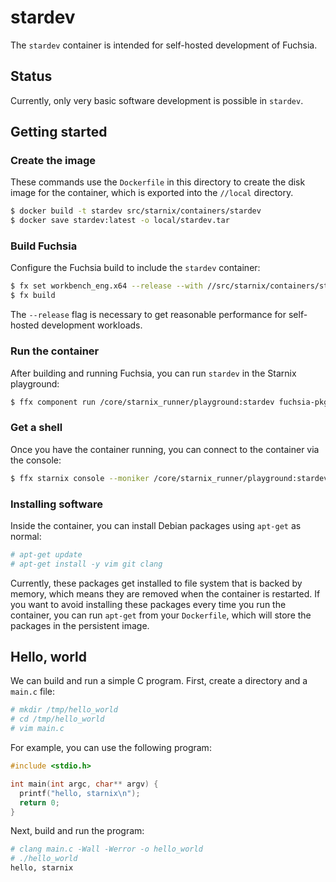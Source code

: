 # stardev

The `stardev` container is intended for self-hosted development of Fuchsia.

## Status

Currently, only very basic software development is possible in `stardev`.

## Getting started

### Create the image

These commands use the `Dockerfile` in this directory to create the disk image for the container,
which is exported into the `//local` directory.

```sh
$ docker build -t stardev src/starnix/containers/stardev
$ docker save stardev:latest -o local/stardev.tar
```

### Build Fuchsia

Configure the Fuchsia build to include the `stardev` container:

```sh
$ fx set workbench_eng.x64 --release --with //src/starnix/containers/stardev --args 'stardev_path = "//local/stardev.tar"'
$ fx build
```

The `--release` flag is necessary to get reasonable performance for self-hosted development workloads.

### Run the container

After building and running Fuchsia, you can run `stardev` in the Starnix playground:

```sh
$ ffx component run /core/starnix_runner/playground:stardev fuchsia-pkg://fuchsia.com/stardev#meta/container.cm
```

### Get a shell

Once you have the container running, you can connect to the container via the console:

```sh
$ ffx starnix console --moniker /core/starnix_runner/playground:stardev /bin/bash -l
```

### Installing software

Inside the container, you can install Debian packages using `apt-get` as normal:

```sh
# apt-get update
# apt-get install -y vim git clang
```

Currently, these packages get installed to file system that is backed by memory, which means they
are removed when the container is restarted. If you want to avoid installing these packages every
time you run the container, you can run `apt-get` from your `Dockerfile`, which will store the
packages in the persistent image.

## Hello, world

We can build and run a simple C program. First, create a directory and a `main.c` file:

```sh
# mkdir /tmp/hello_world
# cd /tmp/hello_world
# vim main.c
```

For example, you can use the following program:

```c
#include <stdio.h>

int main(int argc, char** argv) {
  printf("hello, starnix\n");
  return 0;
}
```

Next, build and run the program:

```sh
# clang main.c -Wall -Werror -o hello_world
# ./hello_world
hello, starnix
```
